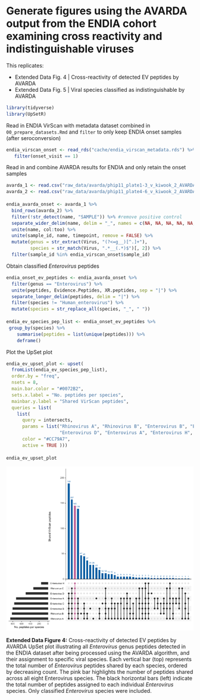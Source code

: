 
# Generate figures using the AVARDA output from the ENDIA cohort examining cross reactivity and indistinguishable viruses

This replicates:

- Extended Data Fig. 4 \| Cross-reactivity of detected EV peptides by
  AVARDA
- Extended Data Fig. 5 \| Viral species classified as indistinguishable
  by AVARDA

``` r
library(tidyverse)
library(UpSetR)
```

Read in ENDIA VirScan with metadata dataset combined in
`00_prepare_datasets.Rmd` and `filter` to only keep ENDIA onset samples
(after seroconversion)

``` r
endia_virscan_onset <- read_rds("cache/endia_virscan_metadata.rds") %>% 
   filter(onset_visit == 1)
```

Read in and combine AVARDA results for ENDIA and only retain the onset
samples

``` r
avarda_1 <- read.csv("raw_data/avarda/phip11_plate1-3_v_kiwook_2_AVARDA_compiled_full_output.csv", header = TRUE)
avarda_2 <- read.csv("raw_data/avarda/phip11_plate4-6_v_kiwook_2_AVARDA_compiled_full_output.csv", header = TRUE)

endia_avarda_onset <- avarda_1 %>% 
  bind_rows(avarda_2) %>% 
  filter(!str_detect(name, "SAMPLE")) %>% #remove positive control
  separate_wider_delim(name, delim = "_", names = c(NA, NA, NA, NA, NA, "col", "to", "merge", "too", "timepoint")) %>% 
  unite(name, col:too) %>% 
  unite(sample_id, name, timepoint, remove = FALSE) %>% 
  mutate(genus = str_extract(Virus, "(?<=g__)[^.]+"),
         species = str_match(Virus, ".*__(.*)$")[, 2]) %>% 
  filter(sample_id %in% endia_virscan_onset$sample_id)
```

Obtain classified *Enterovirus* peptides

``` r
endia_onset_ev_peptides <- endia_avarda_onset %>% 
  filter(genus == "Enterovirus") %>% 
  unite(peptides, Evidence.Peptides, XR.peptides, sep = "|") %>%
  separate_longer_delim(peptides, delim = "|") %>% 
  filter(species != "Human_enterovirus") %>% 
  mutate(species = str_replace_all(species, "_", " "))

endia_ev_species_pep_list <- endia_onset_ev_peptides %>% 
 group_by(species) %>% 
    summarise(peptides = list(unique(peptides))) %>% 
    deframe()
```

Plot the UpSet plot

``` r
endia_ev_upset_plot <- upset(
  fromList(endia_ev_species_pep_list),
  order.by = "freq",
  nsets = 8,
  main.bar.color = "#0072B2",
  sets.x.label = "No. peptides per species",
  mainbar.y.label = "Shared VirScan peptides",
  queries = list(
    list(
      query = intersects,
      params = list("Rhinovirus A", "Rhinovirus B", "Enterovirus B", "Enterovirus C", 
                    "Enterovirus D", "Enterovirus A", "Enterovirus H", "Rhinovirus C"),
      color = "#CC79A7",
      active = TRUE )))

endia_ev_upset_plot
```

![](04_avarda_figures_cross_reactivity_files/figure-gfm/unnamed-chunk-5-1.png)<!-- -->

**Extended Data Figure 4:** Cross-reactivity of detected EV peptides by
AVARDA UpSet plot illustrating all *Enterovirus* genus peptides detected
in the ENDIA dataset after being processed using the AVARDA algorithm,
and their assignment to specific viral species. Each vertical bar (top)
represents the total number of *Enterovirus* peptides shared by each
species, ordered by decreasing count. The pink bar highlights the number
of peptides shared across all eight Enterovirus species. The black
horizontal bars (left) indicate the total number of peptides assigned to
each individual *Enterovirus* species. Only classified *Enterovirus*
species were included.
